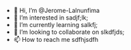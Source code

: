 - 👋 Hi, I’m @Jerome-Lalnunfima
- 👀 I’m interested in sadjf;lk;
- 🌱 I’m currently learning salkfj;
- 💞️ I’m looking to collaborate on slkdfjds;
- 📫 How to reach me sdfhjsdfh
<!---
Jerome-Lalnunfima/Jerome-Lalnunfima is a ✨ special ✨ repository because its `README.md` (this file) appears on your GitHub profile.
You can click the Preview link to take a look at your changes.
--->
